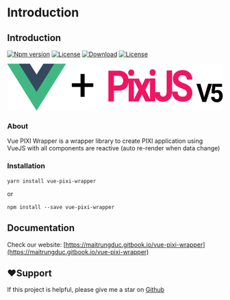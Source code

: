# Introduction

## Introduction

[![Npm version](https://img.shields.io/npm/v/vue-pixi-wrapper)](https://www.npmjs.com/package/vue-pixi-wrapper) [![License](https://img.shields.io/github/license/maitrungduc1410/vue-pixi-wrapper)](https://github.com/maitrungduc1410/vue-pixi-wrapper/blob/master/LICENSE) [![Download](https://img.shields.io/npm/dw/vue-pixi-wrapper)](https://www.npmjs.com/package/vue-pixi-wrapper) [![License](https://img.shields.io/github/stars/maitrungduc1410/vue-pixi-wrapper?style=social)](https://github.com/maitrungduc1410/vue-pixi-wrapper)

![Vue-pixi-wrapper](.gitbook/assets/group-1.png)

### About

Vue PIXI Wrapper is a wrapper library to create PIXI application using VueJS with all components are reactive \(auto re-render when data change\)

### Installation

```text
yarn install vue-pixi-wrapper
```

or

```text
npm install --save vue-pixi-wrapper
```

## Documentation

Check our website: [https://maitrungduc.gitbook.io/vue-pixi-wrapper](https://maitrungduc.gitbook.io/vue-pixi-wrapper)

## ❤️Support

If this project is helpful, please give me a star on [Github](https://github.com/maitrungduc1410/vue-pixi-wrapper)

